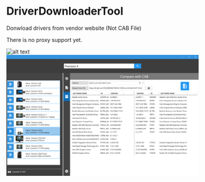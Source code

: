 # DriverDownloaderTool
Donwload drivers from vendor website (Not CAB File)

There is no proxy support yet. 

![alt text](https://raw.githubusercontent.com/dev4sys/DriverDownloaderTool/master/docs/demo-Dell.gif)
![alt text](https://raw.githubusercontent.com/dev4sys/DriverDownloaderTool/develop/docs/CAB.png)